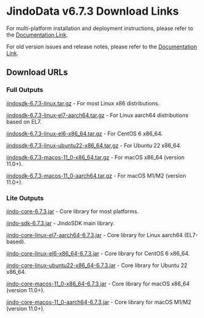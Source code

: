 # JindoData v6.7.3 Download Links

For multi-platform installation and deployment instructions, please refer to the [Documentation Link](jindosdk_deployment_multi_platform.md).

For old version issues and release notes, please refer to the [Documentation Link](../releases.md).

## Download URLs

### Full Outputs

[jindosdk-6.7.3-linux.tar.gz](https://jindodata-binary.oss-cn-shanghai.aliyuncs.com/release/6.7.3/jindosdk-6.7.3-linux.tar.gz) - For most Linux x86 distributions.

[jindosdk-6.7.3-linux-el7-aarch64.tar.gz](https://jindodata-binary.oss-cn-shanghai.aliyuncs.com/release/6.7.3/jindosdk-6.7.3-linux-el7-aarch64.tar.gz) - For Linux aarch64 distributions based on EL7.

[jindosdk-6.7.3-linux-el6-x86_64.tar.gz](https://jindodata-binary.oss-cn-shanghai.aliyuncs.com/release/6.7.3/jindosdk-6.7.3-linux-el6-x86_64.tar.gz) - For CentOS 6 x86_64.

[jindosdk-6.7.3-linux-ubuntu22-x86_64.tar.gz](https://jindodata-binary.oss-cn-shanghai.aliyuncs.com/release/6.7.3/jindosdk-6.7.3-linux-ubuntu22-x86_64.tar.gz) - For Ubuntu 22 x86_64.

[jindosdk-6.7.3-macos-11_0-x86_64.tar.gz](https://jindodata-binary.oss-cn-shanghai.aliyuncs.com/release/6.7.3/jindosdk-6.7.3-macos-11_0-x86_64.tar.gz) - For macOS x86_64 (version 11.0+).

[jindosdk-6.7.3-macos-11_0-aarch64.tar.gz](https://jindodata-binary.oss-cn-shanghai.aliyuncs.com/release/6.7.3/jindosdk-6.7.3-macos-11_0-aarch64.tar.gz) - For macOS M1/M2 (version 11.0+).

### Lite Outputs

[jindo-core-6.7.3.jar](https://jindodata-binary.oss-cn-shanghai.aliyuncs.com/mvn-repo/com/aliyun/jindodata/jindo-core/6.7.3/jindo-core-6.7.3.jar) - Core library for most platforms.

[jindo-sdk-6.7.3.jar](https://jindodata-binary.oss-cn-shanghai.aliyuncs.com/mvn-repo/com/aliyun/jindodata/jindo-sdk/6.7.3/jindo-sdk-6.7.3.jar) - JindoSDK main library.

[jindo-core-linux-el7-aarch64-6.7.3.jar](https://jindodata-binary.oss-cn-shanghai.aliyuncs.com/mvn-repo/com/aliyun/jindodata/jindo-core-linux-el7-aarch64/6.7.3/jindo-core-linux-el7-aarch64-6.7.3.jar) - Core library for Linux aarch64 (EL7-based).

[jindo-core-linux-el6-x86_64-6.7.3.jar](https://jindodata-binary.oss-cn-shanghai.aliyuncs.com/mvn-repo/com/aliyun/jindodata/jindo-core-linux-el6-x86_64/6.7.3/jindo-core-linux-el6-x86_64-6.7.3.jar) - Core library for CentOS 6 x86_64.

[jindo-core-linux-ubuntu22-x86_64-6.7.3.jar](https://jindodata-binary.oss-cn-shanghai.aliyuncs.com/mvn-repo/com/aliyun/jindodata/jindo-core-linux-ubuntu22-x86_64/6.7.3/jindo-core-linux-ubuntu22-x86_64-6.7.3.jar) - Core library for Ubuntu 22 x86_64.

[jindo-core-macos-11_0-x86_64-6.7.3.jar](https://jindodata-binary.oss-cn-shanghai.aliyuncs.com/mvn-repo/com/aliyun/jindodata/jindo-core-macos-11_0-x86_64/6.7.3/jindo-core-macos-11_0-x86_64-6.7.3.jar) - Core library for macOS x86_64 (version 11.0+).

[jindo-core-macos-11_0-aarch64-6.7.3.jar](https://jindodata-binary.oss-cn-shanghai.aliyuncs.com/mvn-repo/com/aliyun/jindodata/jindo-core-macos-11_0-aarch64/6.7.3/jindo-core-macos-11_0-aarch64-6.7.3.jar) - Core library for macOS M1/M2 (version 11.0+).